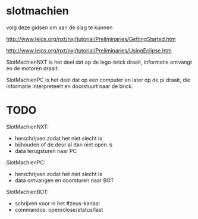 slotmachien
===========


volg deze gidsen om aan de slag te kunnen

http://www.lejos.org/nxt/nxj/tutorial/Preliminaries/GettingStarted.htm

http://www.lejos.org/nxt/nxj/tutorial/Preliminaries/UsingEclipse.htm


SlotMachienNXT is het deel dat op de lego-brick draait, informatie ontvangt en de motoren draait.

SlotMachienPC is het deel dat op een computer en later op de pi draait, die informatie interpreteert en doorstuurt naar de brick.


TODO
====

SlotMachienNXT:
* herschrijven zodat het niet slecht is
* bijhouden of de deur al dan niet open is
* data terugsturen naar PC

SlotMachienPC:
* herschrijven zodat het niet slecht is
* data ontvangen en doorsturen naar BOT

SlotMachienBOT:
* schrijven voor in het #zeus-kanaal
* commandos: open/close/status/last
